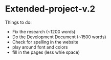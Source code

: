 # Extended-project-v.2

Things to do: 
- Fix the research (~1200 words)
- Do the Development Document (~1500 words)
- Check for spelling in the website
- play around font and colors
- fill in the pages (less whie space)
